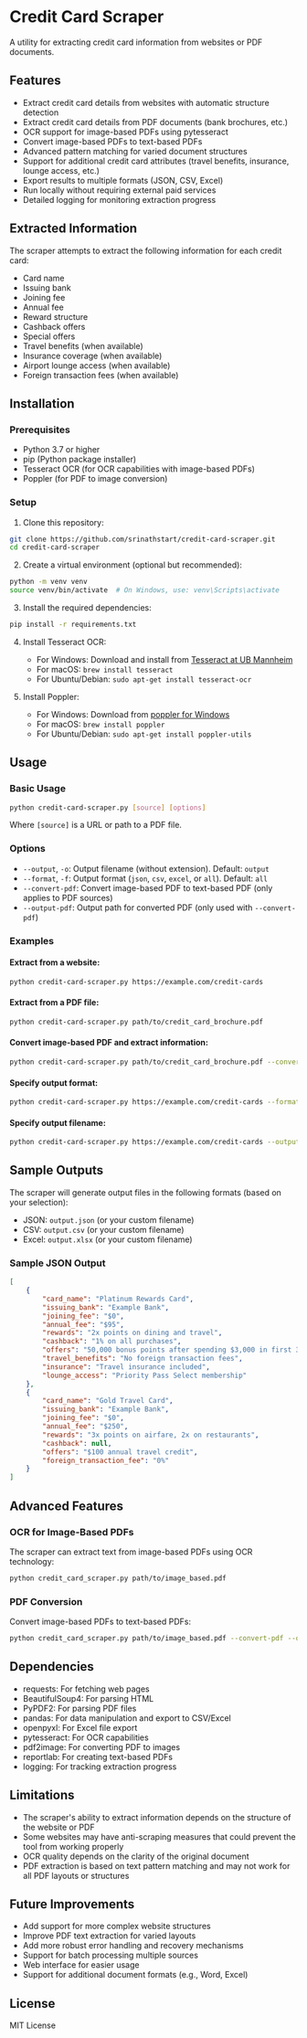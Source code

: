 # Credit Card Scraper

A utility for extracting credit card information from websites or PDF documents.

## Features

- Extract credit card details from websites with automatic structure detection
- Extract credit card details from PDF documents (bank brochures, etc.)
- OCR support for image-based PDFs using pytesseract
- Convert image-based PDFs to text-based PDFs
- Advanced pattern matching for varied document structures
- Support for additional credit card attributes (travel benefits, insurance, lounge access, etc.)
- Export results to multiple formats (JSON, CSV, Excel)
- Run locally without requiring external paid services
- Detailed logging for monitoring extraction progress

## Extracted Information

The scraper attempts to extract the following information for each credit card:

- Card name
- Issuing bank
- Joining fee
- Annual fee
- Reward structure
- Cashback offers
- Special offers
- Travel benefits (when available)
- Insurance coverage (when available)
- Airport lounge access (when available)
- Foreign transaction fees (when available)

## Installation

### Prerequisites

- Python 3.7 or higher
- pip (Python package installer)
- Tesseract OCR (for OCR capabilities with image-based PDFs)
- Poppler (for PDF to image conversion)

### Setup

1. Clone this repository:
```bash
git clone https://github.com/srinathstart/credit-card-scraper.git
cd credit-card-scraper
```

2. Create a virtual environment (optional but recommended):
```bash
python -m venv venv
source venv/bin/activate  # On Windows, use: venv\Scripts\activate
```

3. Install the required dependencies:
```bash
pip install -r requirements.txt
```

4. Install Tesseract OCR:
   - For Windows: Download and install from [Tesseract at UB Mannheim](https://github.com/UB-Mannheim/tesseract/wiki)
   - For macOS: `brew install tesseract`
   - For Ubuntu/Debian: `sudo apt-get install tesseract-ocr`

5. Install Poppler:
   - For Windows: Download from [poppler for Windows](http://blog.alivate.com.au/poppler-windows/)
   - For macOS: `brew install poppler`
   - For Ubuntu/Debian: `sudo apt-get install poppler-utils`

## Usage

### Basic Usage

```bash
python credit-card-scraper.py [source] [options]
```

Where `[source]` is a URL or path to a PDF file.

### Options

- `--output`, `-o`: Output filename (without extension). Default: `output`
- `--format`, `-f`: Output format (`json`, `csv`, `excel`, or `all`). Default: `all`
- `--convert-pdf`: Convert image-based PDF to text-based PDF (only applies to PDF sources)
- `--output-pdf`: Output path for converted PDF (only used with `--convert-pdf`)

### Examples

#### Extract from a website:

```bash
python credit-card-scraper.py https://example.com/credit-cards
```

#### Extract from a PDF file:

```bash
python credit-card-scraper.py path/to/credit_card_brochure.pdf
```

#### Convert image-based PDF and extract information:

```bash
python credit-card-scraper.py path/to/credit_card_brochure.pdf --convert-pdf --output-pdf converted_brochure.pdf
```

#### Specify output format:

```bash
python credit-card-scraper.py https://example.com/credit-cards --format json
```

#### Specify output filename:

```bash
python credit-card-scraper.py https://example.com/credit-cards --output my_cards
```

## Sample Outputs

The scraper will generate output files in the following formats (based on your selection):

- JSON: `output.json` (or your custom filename)
- CSV: `output.csv` (or your custom filename)
- Excel: `output.xlsx` (or your custom filename)

### Sample JSON Output

```json
[
    {
        "card_name": "Platinum Rewards Card",
        "issuing_bank": "Example Bank",
        "joining_fee": "$0",
        "annual_fee": "$95",
        "rewards": "2x points on dining and travel",
        "cashback": "1% on all purchases",
        "offers": "50,000 bonus points after spending $3,000 in first 3 months",
        "travel_benefits": "No foreign transaction fees",
        "insurance": "Travel insurance included",
        "lounge_access": "Priority Pass Select membership"
    },
    {
        "card_name": "Gold Travel Card",
        "issuing_bank": "Example Bank",
        "joining_fee": "$0",
        "annual_fee": "$250",
        "rewards": "3x points on airfare, 2x on restaurants",
        "cashback": null,
        "offers": "$100 annual travel credit",
        "foreign_transaction_fee": "0%"
    }
]
```

## Advanced Features

### OCR for Image-Based PDFs

The scraper can extract text from image-based PDFs using OCR technology:

```bash
python credit_card_scraper.py path/to/image_based.pdf
```

### PDF Conversion

Convert image-based PDFs to text-based PDFs:

```bash
python credit_card_scraper.py path/to/image_based.pdf --convert-pdf --output-pdf converted.pdf
```

## Dependencies

- requests: For fetching web pages
- BeautifulSoup4: For parsing HTML
- PyPDF2: For parsing PDF files
- pandas: For data manipulation and export to CSV/Excel
- openpyxl: For Excel file export
- pytesseract: For OCR capabilities
- pdf2image: For converting PDF to images
- reportlab: For creating text-based PDFs
- logging: For tracking extraction progress

## Limitations

- The scraper's ability to extract information depends on the structure of the website or PDF
- Some websites may have anti-scraping measures that could prevent the tool from working properly
- OCR quality depends on the clarity of the original document
- PDF extraction is based on text pattern matching and may not work for all PDF layouts or structures

## Future Improvements

- Add support for more complex website structures
- Improve PDF text extraction for varied layouts
- Add more robust error handling and recovery mechanisms
- Support for batch processing multiple sources
- Web interface for easier usage
- Support for additional document formats (e.g., Word, Excel)

## License

MIT License
